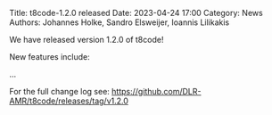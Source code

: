 

Title: t8code-1.2.0 released Date: 2023-04-24 17:00 Category: News Authors: Johannes Holke, Sandro Elsweijer, Ioannis Lilikakis

We have released version 1.2.0 of t8code!

New features include:

...

For the full change log see: https://github.com/DLR-AMR/t8code/releases/tag/v1.2.0
